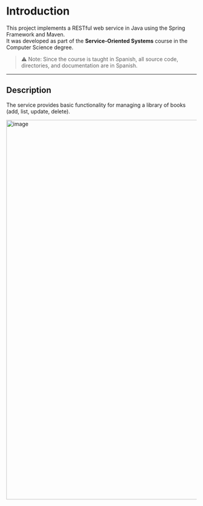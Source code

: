 # Introduction

This project implements a RESTful web service in Java using the Spring Framework and Maven.  
It was developed as part of the **Service-Oriented Systems** course in the Computer Science degree.

> ⚠️ Note: Since the course is taught in Spanish, all source code, directories, and documentation are in Spanish.

---

## Description

The service provides basic functionality for managing a library of books (add, list, update, delete).


<img width="826" height="1001" alt="image" src="https://github.com/user-attachments/assets/933e59f2-9290-4941-aa90-eb90dd8a35fb" />

